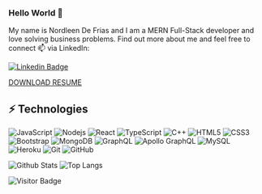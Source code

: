 ### Hello World 👋

My name is Nordleen De Frias and I am a MERN Full-Stack developer and love solving business problems. Find out more about me and feel free to connect 📫 via LinkedIn:

[![Linkedin Badge](https://img.shields.io/badge/-nordleendefrias-blue?style=flat-square&logo=Linkedin&logoColor=white&link=https://www.linkedin.com/in/nordleendefrias/)](https://www.linkedin.com/in/nordleendefrias/)

[DOWNLOAD RESUME](https://flowcv.com/resume/iwq4ua7d1t)

## ⚡ Technologies

![JavaScript](https://img.shields.io/badge/-JavaScript-black?style=flat-square&logo=javascript)
![Nodejs](https://img.shields.io/badge/-Nodejs-black?style=flat-square&logo=Node.js)
![React](https://img.shields.io/badge/-React-black?style=flat-square&logo=react)
![TypeScript](https://img.shields.io/badge/-TypeScript-007ACC?style=flat-square&logo=typescript)
![C++](https://img.shields.io/badge/-C++-00599C?style=flat-square&logo=c)
![HTML5](https://img.shields.io/badge/-HTML5-E34F26?style=flat-square&logo=html5&logoColor=white)
![CSS3](https://img.shields.io/badge/-CSS3-1572B6?style=flat-square&logo=css3)
![Bootstrap](https://img.shields.io/badge/-Bootstrap-563D7C?style=flat-square&logo=bootstrap)
![MongoDB](https://img.shields.io/badge/-MongoDB-black?style=flat-square&logo=mongodb)
![GraphQL](https://img.shields.io/badge/-GraphQL-E10098?style=flat-square&logo=graphql)
![Apollo GraphQL](https://img.shields.io/badge/-Apollo%20GraphQL-311C87?style=flat-square&logo=apollo-graphql)
![MySQL](https://img.shields.io/badge/-MySQL-black?style=flat-square&logo=mysql)
![Heroku](https://img.shields.io/badge/-Heroku-430098?style=flat-square&logo=heroku)
![Git](https://img.shields.io/badge/-Git-black?style=flat-square&logo=git)
![GitHub](https://img.shields.io/badge/-GitHub-181717?style=flat-square&logo=github)

![Github Stats](https://github-readme-stats.vercel.app/api?username=NDF-WEB-DEV&count_private=true&show_icons=true&include_all_commits=true)
![Top Langs](https://github-readme-stats.vercel.app/api/top-langs/?username=NDF-WEB-DEV&hide=TeX&layout=compact)

![Visitor Badge](https://visitor-badge.laobi.icu/badge?page_id=NDF-WEB-DEV.NDF-WEB-DEV)
